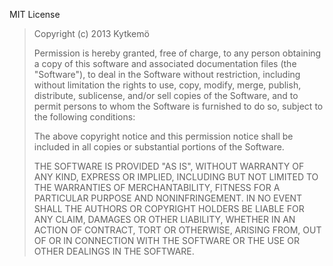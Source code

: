 MIT License

> Copyright (c) 2013 Kytkemö
> 
> Permission is hereby granted, free of charge, to any person obtaining a copy of this software and associated 
> documentation files (the "Software"), to deal in the Software without restriction, including without limitation the 
> rights to use, copy, modify, merge, publish, distribute, sublicense, and/or sell copies of the Software, and to permit 
> persons to whom the Software is furnished to do so, subject to the following conditions:
>
> The above copyright notice and this permission notice shall be included in all copies or substantial portions of the 
> Software.
>
> THE SOFTWARE IS PROVIDED "AS IS", WITHOUT WARRANTY OF ANY KIND, EXPRESS OR IMPLIED, INCLUDING BUT NOT LIMITED TO THE 
> WARRANTIES OF MERCHANTABILITY, FITNESS FOR A PARTICULAR PURPOSE AND NONINFRINGEMENT. IN NO EVENT SHALL THE AUTHORS OR 
> COPYRIGHT HOLDERS BE LIABLE FOR ANY CLAIM, DAMAGES OR OTHER LIABILITY, WHETHER IN AN ACTION OF CONTRACT, TORT OR 
> OTHERWISE, ARISING FROM, OUT OF OR IN CONNECTION WITH THE SOFTWARE OR THE USE OR OTHER DEALINGS IN THE SOFTWARE.
